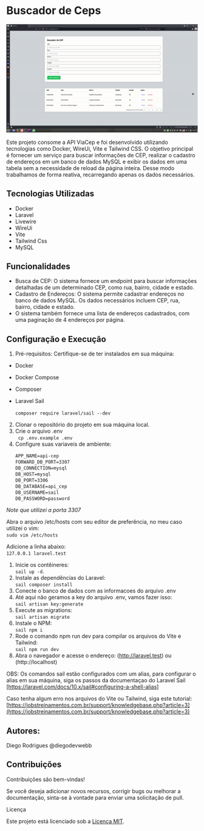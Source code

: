 # Buscador de Ceps

<img src="/assets/media/ezgif.com-video-to-gif.gif">

Este projeto consome a API ViaCep e foi desenvolvido utilizando tecnologias como Docker, WireUi, Vite e Tailwind CSS. O objetivo principal é fornecer um serviço para buscar informações de CEP, realizar o cadastro de endereços em um banco de dados MySQL e exibir os dados em uma tabela sem a necessidade de reload da página inteira. Desse modo trabalhamos de forma reativa, recarregando apenas os dados necessários.

## Tecnologias Utilizadas

- Docker
- Laravel
- Livewire
- WireUi
- Vite
- Tailwind Css
- MySQL

## Funcionalidades

- Busca de CEP: O sistema fornece um endpoint para buscar informações detalhadas de um determinado CEP, como rua, bairro, cidade e estado.
- Cadastro de Endereços: O sistema permite cadastrar endereços no banco de dados MySQL. Os dados necessários incluem CEP, rua, bairro, cidade e estado.
- O sistema também fornece uma lista de endereços cadastrados, com uma paginação de 4 endereços por página.

## Configuração e Execução

1. Pré-requisitos:
   Certifique-se de ter instalados em sua máquina:

- Docker
- Docker Compose
- Composer
- Laravel Sail
 
  ```composer require laravel/sail --dev ```

2. Clonar o repositório do projeto em sua máquina local.
3. Crie o arquivo .env <br>
   ` cp .env.example .env`
4. Configure suas variaveis de ambiente:<br>
   ```
   APP_NAME=api-cep
   FORWARD_DB_PORT=3307
   DB_CONNECTION=mysql
   DB_HOST=mysql
   DB_PORT=3306
   DB_DATABASE=api_cep
   DB_USERNAME=sail
   DB_PASSWORD=password
   ``` 

*Note que utilizei a porta 3307*

Abra o arquivo /etc/hosts com seu editor de preferência, no meu caso utilizei o vim:<br>
`sudo vim /etc/hosts` 

Adicione a linha abaixo:<br>
`127.0.0.1 laravel.test`

1. Inicie os contêineres: <br>`sail up -d`.
2. Instale as dependências do Laravel:<br>
   `sail composer install` 
3. Conecte o banco de dados com as informacoes do arquivo .env<br>
4. Até aqui não geramos a key do arquivo .env, vamos fazer isso:<br>
   `sail artisan key:generate`
5. Execute as migrations:<br>
   `sail artisan migrate`
6. Instale o NPM:<br>
   `sail npm i`
7. Rode o comando npm run dev para compilar os arquivos do Vite e Tailwind:<br>
   `sail npm run dev`
8. Abra o navegador e acesse o endereço: (http://laravel.test) ou (http://localhost)

OBS: Os comandos sail estão configurados com um alias, para configurar o alias em sua máquina, siga os passos da documentaçao do Laravel Sail [https://laravel.com/docs/10.x/sail#configuring-a-shell-alias] 

Caso tenha algum erro nos arquivos do Vite ou Tailwind, siga este tutorial: [https://jobstreinamentos.com.br/support/knowledgebase.php?article=3](https://jobstreinamentos.com.br/support/knowledgebase.php?article=3)

## Autores:
Diego Rodrigues @diegodevwebb
## Contribuições

Contribuições são bem-vindas!

Se você deseja adicionar novos recursos, corrigir bugs ou melhorar a documentação, sinta-se à vontade para enviar uma solicitação de pull.

Licença

Este projeto está licenciado sob a [Licença MIT](https://opensource.org/licenses/MIT).


